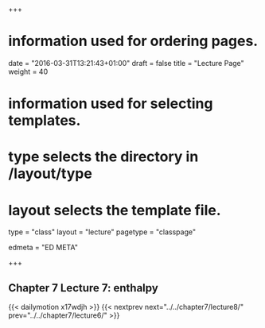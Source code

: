 +++
# information used for ordering pages.
date = "2016-03-31T13:21:43+01:00"
draft = false
title = "Lecture Page"
weight = 40

# information used for selecting templates.
# type selects the directory in /layout/type
# layout selects the template file.

type   = "class"
layout = "lecture"
pagetype = "classpage"





edmeta = "ED META"

+++
## Chapter 7 Lecture 7: enthalpy
{{< dailymotion x17wdjh >}}
{{< nextprev next="../../chapter7/lecture8/"     prev="../../chapter7/lecture6/"  >}}

